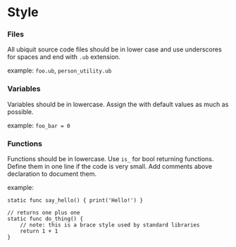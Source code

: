 # Style

### Files

All ubiquit source code files should be in lower case and use underscores for spaces and end with `.ub` extension.

example: `foo.ub`, `person_utility.ub`

### Variables

Variables should be in lowercase. Assign the with default values as much as possible.

example: `foo_bar = 0`

### Functions

Functions should be in lowercase. Use `is_` for bool returning functions. Define them in one line if the code is very small.  Add comments above declaration to document them.

example:

````
static func say_hello() { print('Hello!') }

// returns one plus one
static func do_thing() {
	// note: this is a brace style used by standard libraries
	return 1 + 1
}
````

